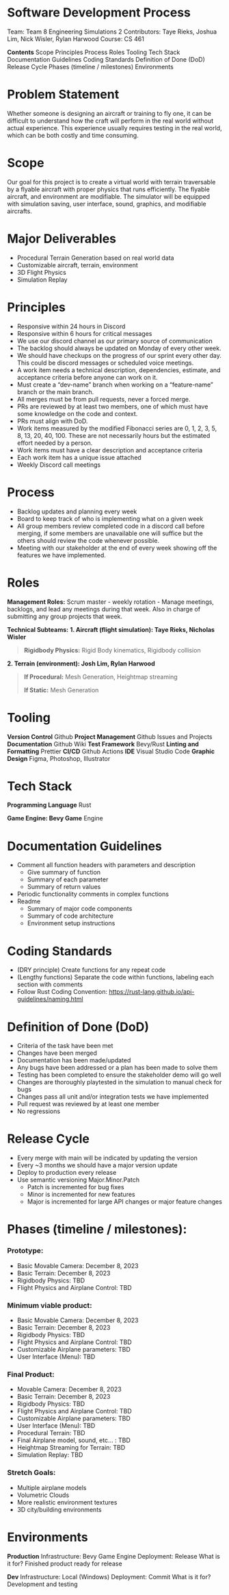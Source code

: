 
# Software Development Process
Team: Team 8 Engineering Simulations 2
Contributors: Taye Rieks, Joshua Lim, Nick Wisler, Rylan Harwood
Course: CS 461

**Contents**
Scope
Principles
Process
Roles
Tooling
Tech Stack
Documentation Guidelines
Coding Standards
Definition of Done (DoD)
Release Cycle
Phases (timeline / milestones)
Environments

# Problem Statement
Whether someone is designing an aircraft or training to fly one, it can be difficult to understand how the craft will perform in the real world without actual experience. This experience usually requires testing in the real world, which can be both costly and time consuming.


#  Scope
Our goal for this project is to create a virtual world with terrain traversable by a flyable aircraft with proper physics that runs efficiently. The flyable aircraft, and environment are modifiable. The simulator will be equipped with simulation saving, user interface, sound, graphics, and modifiable aircrafts. 


#  Major Deliverables
* Procedural Terrain Generation based on real world data
* Customizable aircraft, terrain, environment
* 3D Flight Physics
* Simulation Replay

# Principles
* Responsive within 24 hours in Discord
* Responsive within 6 hours for critical messages
* We use our discord channel as our primary source of communication
* The backlog should always be updated on Monday of every other week.
* We should have checkups on the progress of our sprint every other day. This could be discord messages or scheduled voice meetings.
* A work item needs a technical description, dependencies, estimate, and acceptance criteria before anyone can work on it.
* Must create a “dev-name” branch when working on a “feature-name” branch or the main branch.
* All merges must be from pull requests, never a forced merge.
* PRs are reviewed by at least two members, one of which must have some knowledge on the code and context.
* PRs must align with DoD.
* Work items measured by the modified Fibonacci series are 0, 1, 2, 3, 5, 8, 13, 20, 40, 100. These are not necessarily hours but the estimated effort needed by a person.
* Work items must have a clear description and acceptance criteria
* Each work item has a unique issue attached
* Weekly Discord call meetings

# Process
* Backlog updates and planning every week
* Board to keep track of who is implementing what on a given week
* All group members review completed code in a discord call before merging, if some members are unavailable one will suffice but the others should review the code whenever possible. 
* Meeting with our stakeholder at the end of every week showing off the features we have implemented.

# Roles
**Management Roles:**
Scrum master - weekly rotation - Manage meetings, backlogs, and lead any meetings during that week. Also in charge of submitting any group projects that week. 


**Technical Subteams:**
**1. Aircraft (flight simulation): Taye Rieks, Nicholas Wisler**

> **Rigidbody Physics:** Rigid Body kinematics, Rigidbody collision

**2. Terrain (environment): Josh Lim, Rylan Harwood**

> **If Procedural:** Mesh Generation, Heightmap streaming
> 
> **If Static:** Mesh Generation

# Tooling
**Version Control**
Github
**Project Management**
Github Issues and Projects
**Documentation**
Github Wiki
**Test Framework**
Bevy/Rust
**Linting and Formatting**
Prettier
**CI/CD**
Github Actions
**IDE**
Visual Studio Code
**Graphic Design**
Figma, Photoshop, Illustrator
	

# Tech Stack
**Programming Language**
Rust

**Game Engine: Bevy Game**
Engine

# Documentation Guidelines
* Comment all function headers with parameters and description
   * Give summary of function
   * Summary of each parameter
   * Summary of return values
* Periodic functionality comments in complex functions
* Readme
   * Summary of major code components
   * Summary of code architecture
   * Environment setup instructions
   
# Coding Standards
* (DRY principle) Create functions for any repeat code
* (Lengthy functions) Separate the code within functions, labeling each section with comments
* Follow Rust Coding Convention: https://rust-lang.github.io/api-guidelines/naming.html

# Definition of Done (DoD)
* Criteria of the task have been met
* Changes have been merged
* Documentation has been made/updated
* Any bugs have been addressed or a plan has been made to solve them
* Testing has been completed to ensure the stakeholder demo will go well
* Changes are thoroughly playtested in the simulation to manual check for bugs
* Changes pass all unit and/or integration tests we have implemented
* Pull request was reviewed by at least one member
* No regressions

# Release Cycle
* Every merge with main will be indicated by updating the version
* Every ~3 months we should have a major version update
* Deploy to production every release
* Use semantic versioning Major.Minor.Patch
   * Patch is incremented for bug fixes
   * Minor is incremented for new features
   * Major is incremented for large API changes or major feature changes

# Phases (timeline / milestones):
### Prototype:
* Basic Movable Camera: December 8, 2023
* Basic Terrain: December 8, 2023
* Rigidbody Physics: TBD
* Flight Physics and Airplane Control: TBD

### Minimum viable product:
* Basic Movable Camera: December 8, 2023
* Basic Terrain: December 8, 2023
* Rigidbody Physics: TBD
* Flight Physics and Airplane Control: TBD
* Customizable Airplane parameters: TBD
* User Interface (Menu): TBD

### Final Product:
* Movable Camera: December 8, 2023
* Basic Terrain: December 8, 2023
* Rigidbody Physics: TBD
* Flight Physics and Airplane Control: TBD
* Customizable Airplane parameters: TBD
* User Interface (Menu): TBD
* Procedural Terrain: TBD
* Final Airplane model, sound, etc… : TBD
* Heightmap Streaming for Terrain: TBD
* Simulation Replay: TBD

### Stretch Goals:
* Multiple airplane models
* Volumetric Clouds
* More realistic environment textures
* 3D city/building environments

# Environments
**Production**
Infrastructure: Bevy Game Engine
Deployment: Release
What is it for? Finished product ready for release

**Dev**
Infrastructure: Local (Windows)
Deployment: Commit
What is it for? Development and testing
